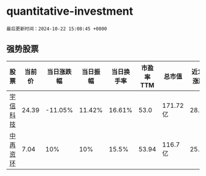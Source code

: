 # quantitative-investment

`最后更新时间：2024-10-22 15:08:45 +0800`

## 强势股票

|股票|当前价|当日涨跌幅|当日振幅|当日换手率|市盈率TTM|总市值|近10日涨跌幅|
|----|----|----|----|----|----|----|----|
|[宇信科技](https://xueqiu.com/S/SZ300674)|24.39|-11.05%|11.42%|16.61%|53.0|171.72亿|28.37%|
|[中再资环](https://xueqiu.com/S/SH600217)|7.04|10%|10%|15.5%|53.94|116.7亿|25.04%|
